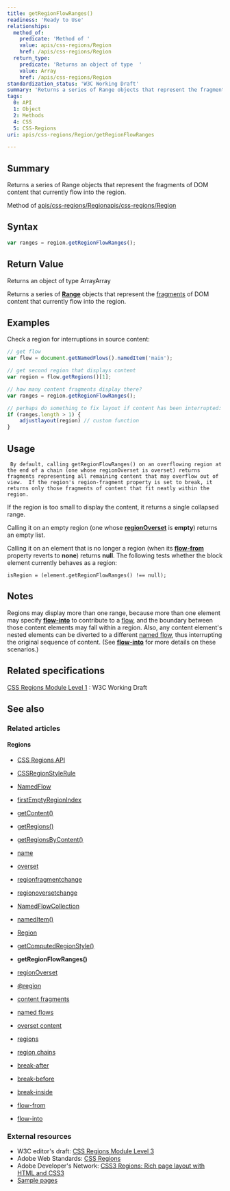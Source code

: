 ```yaml
---
title: getRegionFlowRanges()
readiness: 'Ready to Use'
relationships:
  method_of:
    predicate: 'Method of '
    value: apis/css-regions/Region
    href: /apis/css-regions/Region
  return_type:
    predicate: 'Returns an object of type  '
    value: Array
    href: /apis/css-regions/Region
standardization_status: 'W3C Working Draft'
summary: 'Returns a series of Range objects that represent the fragments of DOM content that currently flow into the region.'
tags:
  0: API
  1: Object
  2: Methods
  4: CSS
  5: CSS-Regions
uri: apis/css-regions/Region/getRegionFlowRanges

---
```

## Summary

Returns a series of Range objects that represent the fragments of DOM content that currently flow into the region.

Method of [apis/css-regions/Region](/apis/css-regions/Region)[apis/css-regions/Region](/apis/css-regions/Region)

## Syntax

``` js
var ranges = region.getRegionFlowRanges();
```

## Return Value

Returns an object of type ArrayArray

Returns a series of [**Range**](/dom/Range) objects that represent the [fragments](/css/concepts/fragment) of DOM content that currently flow into the region.

## Examples

Check a region for interruptions in source content:

``` js
// get flow
var flow = document.getNamedFlows().namedItem('main');

// get second region that displays content
var region = flow.getRegions()[1];

// how many content fragments display there?
var ranges = region.getRegionFlowRanges();

// perhaps do something to fix layout if content has been interrupted:
if (ranges.length > 1) {
    adjustlayout(region) // custom function
}
```

## Usage

     By default, calling getRegionFlowRanges() on an overflowing region at the end of a chain (one whose regionOverset is overset) returns fragments representing all remaining content that may overflow out of view.  If the region's region-fragment property is set to break, it returns only those fragments of content that fit neatly within the region.

If the region is too small to display the content, it returns a single collapsed range.

Calling it on an empty region (one whose [**regionOverset**](/apis/css-regions/Region/regionOverset) is **empty**) returns an empty list.

Calling it on an element that is no longer a region (when its [**flow-from**](/css/properties/flow-from) property reverts to **none**) returns **null**. The following tests whether the block element currently behaves as a region:

    isRegion = (element.getRegionFlowRanges() !== null);

## Notes

Regions may display more than one range, because more than one element may specify [**flow-into**](/css/properties/flow-into) to contribute to a [flow](/css/concepts/named_flow), and the boundary between those content elements may fall within a region. Also, any content element's nested elements can be diverted to a different [named flow](/css/concepts/named_flow), thus interrupting the original sequence of content. (See [**flow-into**](/css/properties/flow-into) for more details on these scenarios.)

## Related specifications

[CSS Regions Module Level 1](http://www.w3.org/TR/css3-regions/)
:   W3C Working Draft

## See also

### Related articles

#### Regions

-   [CSS Regions API](/apis/css-regions)

-   [CSSRegionStyleRule](/apis/css-regions/CSSRegionStyleRule)

-   [NamedFlow](/apis/css-regions/NamedFlow)

-   [firstEmptyRegionIndex](/apis/css-regions/NamedFlow/firstEmptyRegionIndex)

-   [getContent()](/apis/css-regions/NamedFlow/getContent)

-   [getRegions()](/apis/css-regions/NamedFlow/getRegions)

-   [getRegionsByContent()](/apis/css-regions/NamedFlow/getRegionsByContent)

-   [name](/apis/css-regions/NamedFlow/name)

-   [overset](/apis/css-regions/NamedFlow/overset)

-   [regionfragmentchange](/apis/css-regions/NamedFlow/regionfragmentchange)

-   [regionoversetchange](/apis/css-regions/NamedFlow/regionoversetchange)

-   [NamedFlowCollection](/apis/css-regions/NamedFlowCollection)

-   [namedItem()](/apis/css-regions/NamedFlowCollection/namedItem)

-   [Region](/apis/css-regions/Region)

-   [getComputedRegionStyle()](/apis/css-regions/Region/getComputedRegionStyle)

-   **getRegionFlowRanges()**

-   [regionOverset](/apis/css-regions/Region/regionOverset)

-   [@region](/css/atrules/@region)

-   [content fragments](/css/concepts/fragment)

-   [named flows](/css/concepts/named_flow)

-   [overset content](/css/concepts/overset)

-   [regions](/css/concepts/region)

-   [region chains](/css/concepts/region_chain)

-   [break-after](/css/properties/break-after)

-   [break-before](/css/properties/break-before)

-   [break-inside](/css/properties/break-inside)

-   [flow-from](/css/properties/flow-from)

-   [flow-into](/css/properties/flow-into)

### External resources

-   W3C editor's draft: [CSS Regions Module Level 3](http://dev.w3.org/csswg/css3-regions/)
-   Adobe Web Standards: [CSS Regions](http://html.adobe.com/webstandards/cssregions)
-   Adobe Developer's Network: [CSS3 Regions: Rich page layout with HTML and CSS3](http://www.adobe.com/devnet/html5/articles/css3-regions.html)
-   [Sample pages](http://adobe.github.com/web-platform/samples/css-regions)
